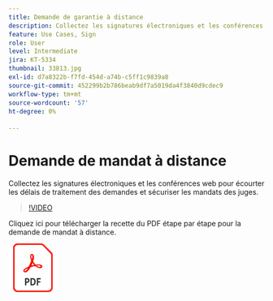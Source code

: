 ```yaml
---
title: Demande de garantie à distance
description: Collectez les signatures électroniques et les conférences web pour écourter les délais de traitement des demandes et sécuriser les mandats des juges
feature: Use Cases, Sign
role: User
level: Intermediate
jira: KT-5334
thumbnail: 33813.jpg
exl-id: d7a8322b-f7fd-454d-a74b-c5ff1c9839a8
source-git-commit: 452299b2b786beab9df7a5019da4f3840d9cdec9
workflow-type: tm+mt
source-wordcount: '57'
ht-degree: 0%

---
```


# Demande de mandat à distance

Collectez les signatures électroniques et les conférences web pour écourter les délais de traitement des demandes et sécuriser les mandats des juges.

>[!VIDEO](https://video.tv.adobe.com/v/33813?quality=12&learn=on&hidetitle=true)

Cliquez ici pour télécharger la recette du PDF étape par étape pour la demande de mandat à distance.

[![Télécharger la recette du PDF](../assets/acrobat_PDF_96.png)](../assets/UseCaseRecipe-EN-Remote-Warrant-Request.pdf)
